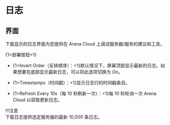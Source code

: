 # 日志

## 界面
下面显示的日志界面为您提供在 Arena Cloud 上调试服务器/服务的建议和工具。 

{1>部署按钮<1}

- {1>Invert Order（反转顺序）：<1}默认情况下，屏幕顶部显示最新的日志。如果想要在底部显示最新日志，可以将此选项切换为 On。

- {1>Timestamps（时间戳）：<1}显示日志行的时间戳条目。

- {1>Refresh Every 10s（每 10 秒刷新一次）：<1}每 10 秒轮询一次 Arena Cloud 以获取更新日志。

!!!注意   
    下载日志提供选定服务器的最新 10,000 条日志。


